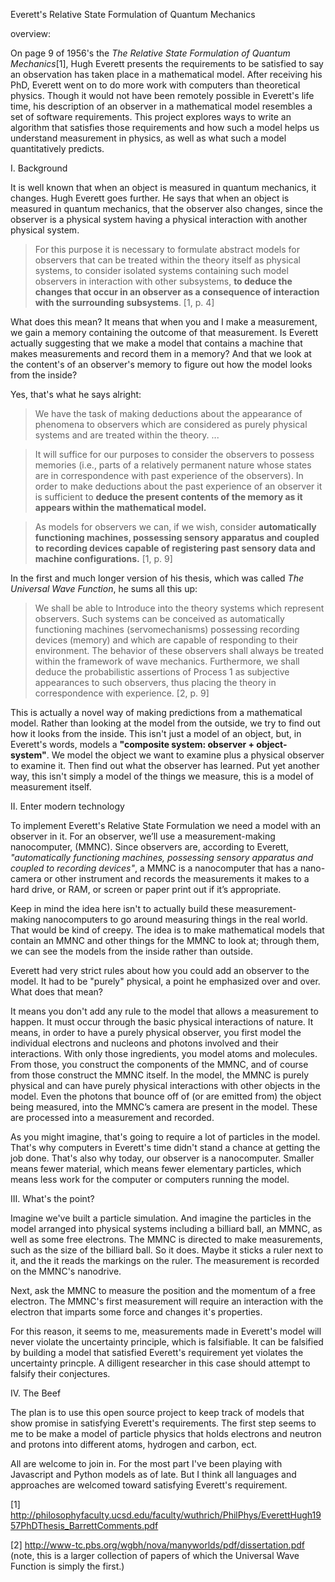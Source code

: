 Everett's Relative State Formulation of Quantum Mechanics

overview: 

On page 9 of 1956's the _The Relative State Formulation of Quantum Mechanics_[1],  Hugh Everett presents the requirements to be satisfied to say an observation has taken place in a mathematical model. After receiving his PhD, Everett went on to do more work with computers than theoretical physics. Though it would not have been remotely possible in Everett's life time, his description of an observer in a mathematical model resembles a set of software requirements. This project explores ways to write an algorithm that satisfies those requirements and how such a model helps us understand measurement in physics, as well as  what such a model quantitatively predicts.

I. Background

It is well known that when an object is measured in quantum mechanics, it changes. Hugh Everett goes further. He says that when an object is measured in quantum mechanics, that the observer also changes, since the observer is a physical system having a physical interaction with another physical system.

>For this purpose it is necessary to formulate abstract models for observers that can be treated within the theory itself as physical systems, to consider isolated systems containing such model observers in interaction with other subsystems, **to deduce the changes that occur in an observer as a consequence of interaction with the surrounding subsystems**.
[1, p. 4]

What does this mean? It means that when you and I make a measurement, we gain a memory containing the outcome of that measurement. Is Everett actually suggesting that we make a model that contains a machine that makes measurements and record them in a memory? And that we look at the content's of an observer's memory to figure out how the model looks from the inside?

Yes, that's what he says alright:

>We have the task of making deductions about the appearance of phenomena to observers which are considered as purely physical systems and are treated within the theory. ...

>It will suffice for our purposes to consider the observers to possess memories (i.e., parts of a relatively permanent nature whose states are in correspondence with past experience of the observers). In order to make deductions about the past experience of an observer it is sufficient to **deduce the present contents of the memory as it appears within the mathematical model.**

>As models for observers we can, if we wish, consider **automatically functioning machines, possessing sensory apparatus and coupled to recording devices capable of registering past sensory data and machine configurations.**
[1, p. 9]

In the first and much longer version of his thesis, which was called _The Universal Wave Function_, he sums all this up:

>We shall be able to Introduce into the theory systems which represent observers. Such systems can be conceived as automatically functioning machines (servomechanisms) possessing recording devices (memory) and which are capable of responding to their environment. The behavior of these observers shall always be treated within the framework of wave mechanics. Furthermore, we shall deduce the probabilistic assertions of Process 1 as subjective appearances to such observers, thus placing the theory in correspondence with experience.
[2, p. 9]

This is actually a novel way of making predictions from a mathematical model. Rather than looking at the model from the outside, we try to find out how it looks from the inside. This isn't just a model of an object, but, in Everett's words, models a **"composite system: observer + object-system"**. We model the object we want to examine plus a physical observer to examine it. Then find out what the observer has learned. Put yet another way, this isn't simply a model of the things we measure, this is a model of measurement itself.

II. Enter modern technology

To implement Everett's Relative State Formulation we need a model with an observer in it. For an observer, we’ll use a measurement-making nanocomputer, (MMNC). Since observers are, according to Everett, *"automatically functioning machines, possessing sensory apparatus and coupled to recording devices"*, a MMNC is a nanocomputer that has a nano-camera or other instrument and records the measurements it makes to a hard drive, or RAM, or screen or paper print out if it’s appropriate.

Keep in mind the idea here isn't to actually build these measurement-making nanocomputers to go around measuring things in the real world. That would be kind of creepy.  The idea is to make mathematical models that contain an MMNC and other things for the MMNC to look at; through them, we can see the models from the inside rather than outside. 

Everett had very strict rules about how you could add an observer to the model. It had to be "purely" physical, a point he emphasized over and over. What does that mean?

It means you don't add any rule to the model that allows a measurement to happen. It must occur through the basic physical interactions of nature. It means, in order to have a purely physical observer, you first model the individual electrons and nucleons and photons involved and their interactions. With only those ingredients, you model atoms and molecules. From those, you construct the components of the MMNC, and of course from those construct the MMNC itself. In the model, the MMNC is purely physical and can have purely physical interactions with other objects in the model. Even the photons that bounce off of (or are emitted from) the object being measured, into the MMNC’s camera are present in the model. These are processed into a measurement and recorded.

As you might imagine, that's going to require a lot of particles in the model. That's why computers in Everett's time didn't stand a chance at getting the job done. That's also why today, our observer is a nanocomputer. Smaller means fewer material, which means fewer elementary particles, which means less work for the computer or computers running the model.

III. What's the point?

Imagine we've built a particle simulation. And imagine the particles in the model arranged into physical systems including a billiard ball, an MMNC, as well as some free electrons. The MMNC is directed to make measurements, such as the size of the billiard ball. So it does. Maybe it sticks a ruler next to it, and the it reads the markings on the ruler. The measurement is recorded on the MMNC's nanodrive. 

Next, ask the MMNC to measure the position and the momentum of a free electron. The MMNC's first measurement will require an interaction with the electron that imparts some force and changes it's properties. 

For this reason, it seems to me, measurements made in Everett's model will never violate the uncertainty principle, which is falsifiable. It can be falsified by building a model that satisfied Everett's requirement yet violates the uncertainty princple. A dilligent researcher in this case should attempt to falsify their conjectures. 

IV. The Beef

The plan is to use this open source project to keep track of models that show promise in satisfying Everett's requirements. The first step seems to me to be make a model of particle physics that holds electrons and neutron and protons into different atoms, hydrogen and carbon, ect.

All are welcome to join in. For the most part I've been playing with Javascript and Python models as of late. But I think all languages and approaches are welcomed toward satisfying Everett's requirement.


[1] http://philosophyfaculty.ucsd.edu/faculty/wuthrich/PhilPhys/EverettHugh1957PhDThesis_BarrettComments.pdf

[2] http://www-tc.pbs.org/wgbh/nova/manyworlds/pdf/dissertation.pdf
(note, this is a larger collection of papers of which the Universal Wave Function is simply the first.)
